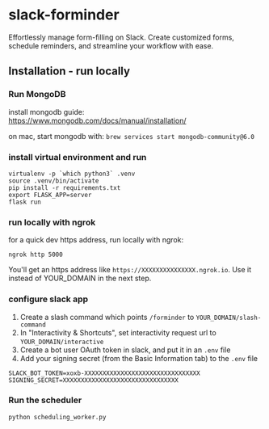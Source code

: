 # slack-forminder

Effortlessly manage form-filling on Slack. Create customized forms, schedule reminders, and streamline your workflow with ease.

## Installation - run locally

### Run MongoDB
install mongodb guide: https://www.mongodb.com/docs/manual/installation/

on mac, start mongodb with: `brew services start mongodb-community@6.0`

### install virtual environment and run
```
virtualenv -p `which python3` .venv
source .venv/bin/activate
pip install -r requirements.txt
export FLASK_APP=server
flask run
```

### run locally with ngrok
for a quick dev https address, run locally with ngrok: 

`ngrok http 5000`

You'll get an https address like `https://XXXXXXXXXXXXXXX.ngrok.io`. 
Use it instead of YOUR_DOMAIN in the next step.

### configure slack app
1. Create a slash command which points `/forminder` to `YOUR_DOMAIN/slash-command`
2. In "Interactivity & Shortcuts", set interactivity request url to `YOUR_DOMAIN/interactive`
3. Create a bot user OAuth token in slack, and put it in an `.env` file
4. Add your signing secret (from the Basic Information tab) to the `.env` file
```shell
SLACK_BOT_TOKEN=xoxb-XXXXXXXXXXXXXXXXXXXXXXXXXXXXXXXX
SIGNING_SECRET=XXXXXXXXXXXXXXXXXXXXXXXXXXXXXXXX
```

### Run the scheduler
```python scheduling_worker.py```
